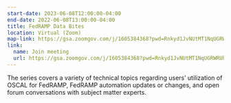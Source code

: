 ```yaml
---
start-date: 2023-06-08T12:00:00-04:00
end-date: 2022-06-08T13:00:00-04:00
title: FedRAMP Data Bites
location: Virtual (Zoom)
map-link: https://gsa.zoomgov.com/j/1605384368?pwd=Rnkyd1JvNUtMT1NqUGRWRUhYV0FGQT09
link:
  name: Join meeting
  url: https://gsa.zoomgov.com/j/1605384368?pwd=Rnkyd1JvNUtMT1NqUGRWRUhYV0FGQT09
---
```


The series covers a variety of technical topics regarding users’ utilization of OSCAL for FedRAMP, FedRAMP
automation updates or changes, and open forum conversations with subject matter experts.

